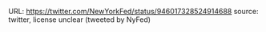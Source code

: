 URL: https://twitter.com/NewYorkFed/status/946017328524914688
source: twitter, license unclear (tweeted by NyFed)
